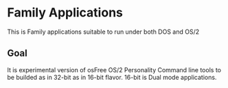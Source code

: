 # Family Applications

This is Family applications suitable to run under both DOS and OS/2

## Goal

It is experimental version of osFree OS/2 Personality Command line tools
to be builded as in 32-bit as in 16-bit flavor. 16-bit is Dual mode
applications.

